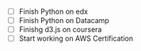 - [ ] Finish Python on edx
- [ ] Finish Python on Datacamp
- [ ] Finishg d3.js on coursera
- [ ] Start working on AWS Certification
